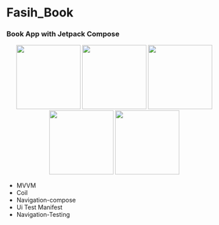 # Fasih_Book
### Book App with Jetpack Compose

<p align="center">
 <img src="https://i.imgur.com/CWIAWZq.png" width="150" title="SplahScreen" alt="">
 <img src="https://i.imgur.com/amuVQH0.png" width="150" title="SplahScreen" alt="">
 <img src="https://i.imgur.com/APlezp7.png" width="150" title="SplahScreen" alt="">
 <img src="https://i.imgur.com/zKovDdl.png" width="150" title="SplahScreen" alt="">
 <img src="https://i.imgur.com/8euw187.png" width="150" title="SplahScreen" alt="">
</p>

- MVVM
- Coil
- Navigation-compose
- Ui Test Manifest
- Navigation-Testing
